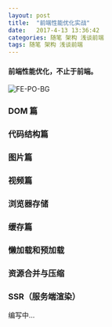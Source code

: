 ```yaml
---
layout: post
title:  "前端性能优化实战"
date:   2017-4-13 13:36:42
categories: 随笔 架构 浅谈前端
tags: 随笔 架构 浅谈前端
---
```

#### 前端性能优化，不止于前端。

![FE-PO-BG](http://i.imgur.com/IxBx6Ue.jpg)


### DOM 篇

### 代码结构篇

### 图片篇

### 视频篇

### 浏览器存储

### 缓存篇

### 懒加载和预加载

### 资源合并与压缩

### SSR（服务端渲染）


编写中...